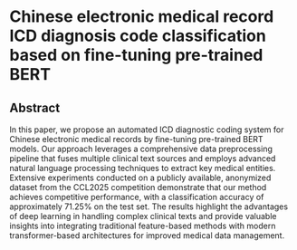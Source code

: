 # Chinese electronic medical record ICD diagnosis code classification based on fine-tuning pre-trained BERT

## Abstract
In this paper, we propose an automated ICD diagnostic coding system for Chinese electronic medical records by fine-tuning pre-trained BERT models. Our approach leverages a comprehensive data preprocessing pipeline that fuses multiple clinical text sources and employs advanced natural language processing techniques to extract key medical entities. Extensive experiments conducted on a publicly available, anonymized dataset from the CCL2025 competition demonstrate that our method achieves competitive performance, with a classification accuracy of approximately 71.25% on the test set. The results highlight the advantages of deep learning in handling complex clinical texts and provide valuable insights into integrating traditional feature-based methods with modern transformer-based architectures for improved medical data management.